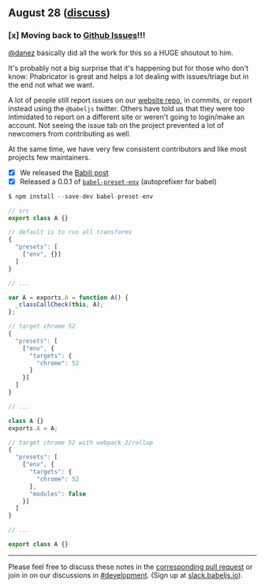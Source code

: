 ## August 28 ([discuss](https://github.com/babel/notes/pull/5))

### [x] Moving back to [Github Issues](https://github.com/babel/babel/issues)!!!

[@danez](https://github.com/danez) basically did all the work for this so a HUGE shoutout to him.

It's probably not a big surprise that it's happening but for those who don't know: Phabricator is great and helps a lot dealing with issues/triage but in the end not what we want.

A lot of people still report issues on our [website repo](https://github.com/babel/babel.github.io), in commits, or report instead using the `@babeljs` twitter. Others have told us that they were too intimidated to report on a different site or weren't going to login/make an account. Not seeing the issue tab on the project prevented a lot of newcomers from contributing as well.

At the same time, we have very few consistent contributors and like most projects few maintainers.

- [x] We released the [Babili post](http://babeljs.io/blog/2016/08/30/babili)
- [x] Released a 0.0.1 of [`babel-preset-env`](https://github.com/babel/babel-preset-env) (autoprefixer for babel)

```js
$ npm install --save-dev babel-preset-env
```

```js
// src
export class A {}
```

```js
// default is to run all transforms
{
  "presets": [
    ["env", {}]
  ]
}

// ...

var A = exports.A = function A() {
  _classCallCheck(this, A);
};
```

```js
// target chrome 52
{
  "presets": [
    ["env", {
      "targets": {
        "chrome": 52
      }
    }]
  ]
}

// ...

class A {}
exports.A = A;
```

```js
// target chrome 52 with webpack 2/rollup
{
  "presets": [
    ["env", {
      "targets": {
        "chrome": 52
      },
      "modules": false
    }]
  ]
}

// ...

export class A {}
```

---

Please feel free to discuss these notes in the [corresponding pull request](https://github.com/babel/notes/pull/1) or join in on our discussions in [#development](https://babeljs.slack.com/messages/development). (Sign up at [slack.babeljs.io](https://slack.babeljs.io/)).
